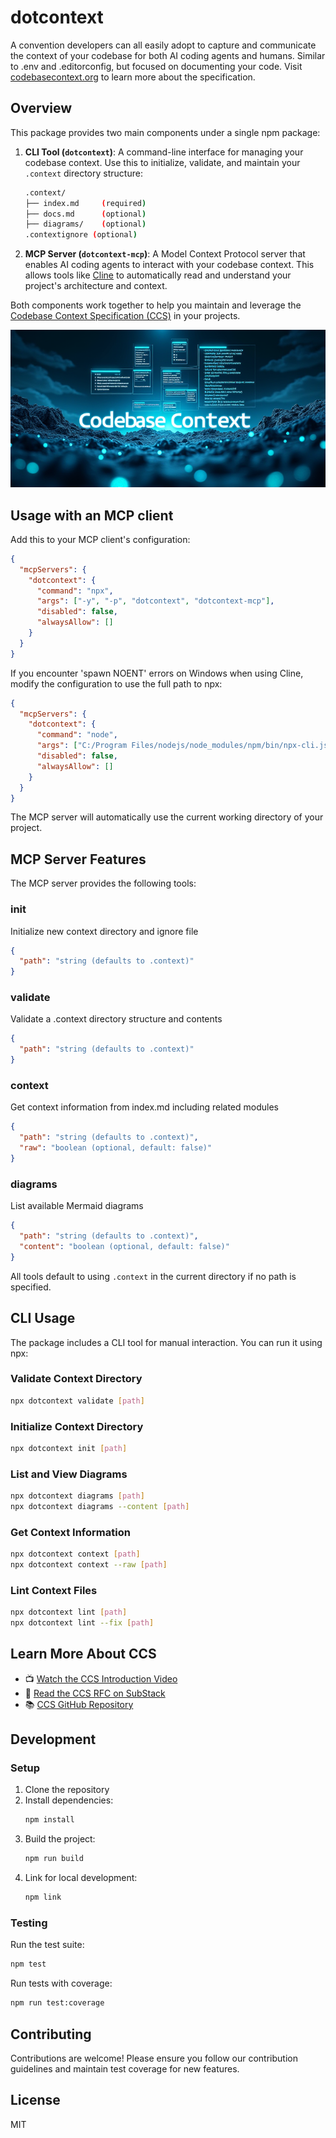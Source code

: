 # dotcontext

A convention developers can all easily adopt to capture and communicate the context of your codebase for both AI coding agents and humans. Similar to .env and .editorconfig, but focused on documenting your code. Visit [codebasecontext.org](https://codebasecontext.org/) to learn more about the specification.

## Overview

This package provides two main components under a single npm package:

1. **CLI Tool (`dotcontext`)**: A command-line interface for managing your codebase context. Use this to initialize, validate, and maintain your `.context` directory structure:

   ```bash
   .context/
   ├── index.md     (required)
   ├── docs.md      (optional)
   ├── diagrams/    (optional)
   .contextignore (optional)
   ```

2. **MCP Server (`dotcontext-mcp`)**: A Model Context Protocol server that enables AI coding agents to interact with your codebase context. This allows tools like [Cline](https://codebasecontext.org/tools/code-generation/cline) to automatically read and understand your project's architecture and context.

Both components work together to help you maintain and leverage the [Codebase Context Specification (CCS)](https://github.com/Agentic-Insights/codebase-context-spec) in your projects.

![Codebase Context](https://raw.githubusercontent.com/Agentic-Insights/codebase-context-spec/main/img/codebase-context.png)

## Usage with an MCP client

Add this to your MCP client's configuration:

```json
{
  "mcpServers": {
    "dotcontext": {
      "command": "npx",
      "args": ["-y", "-p", "dotcontext", "dotcontext-mcp"],
      "disabled": false,
      "alwaysAllow": []
    }
  }
}
```

If you encounter 'spawn NOENT' errors on Windows when using Cline, modify the configuration to use the full path to npx:

```json
{
  "mcpServers": {
    "dotcontext": {
      "command": "node",
      "args": ["C:/Program Files/nodejs/node_modules/npm/bin/npx-cli.js", "-y", "-p", "dotcontext", "dotcontext-mcp"],
      "disabled": false,
      "alwaysAllow": []
    }
  }
}
```

The MCP server will automatically use the current working directory of your project.

## MCP Server Features

The MCP server provides the following tools:

### init
Initialize new context directory and ignore file
```json
{
  "path": "string (defaults to .context)"
}
```

### validate
Validate a .context directory structure and contents
```json
{
  "path": "string (defaults to .context)"
}
```

### context
Get context information from index.md including related modules
```json
{
  "path": "string (defaults to .context)",
  "raw": "boolean (optional, default: false)"
}
```

### diagrams
List available Mermaid diagrams
```json
{
  "path": "string (defaults to .context)",
  "content": "boolean (optional, default: false)"
}
```

All tools default to using `.context` in the current directory if no path is specified.

## CLI Usage

The package includes a CLI tool for manual interaction. You can run it using npx:

### Validate Context Directory

```bash
npx dotcontext validate [path]
```

### Initialize Context Directory

```bash
npx dotcontext init [path]
```

### List and View Diagrams

```bash
npx dotcontext diagrams [path]
npx dotcontext diagrams --content [path]
```

### Get Context Information

```bash
npx dotcontext context [path]
npx dotcontext context --raw [path]
```

### Lint Context Files

```bash
npx dotcontext lint [path]
npx dotcontext lint --fix [path]
```

## Learn More About CCS

- 📺 [Watch the CCS Introduction Video](https://youtu.be/g4YuNoLQ1zI)
- 📄 [Read the CCS RFC on SubStack](https://agenticinsights.substack.com/p/codebase-context-specification-rfc)
- 📚 [CCS GitHub Repository](https://github.com/Agentic-Insights/codebase-context-spec)

## Development

### Setup

1. Clone the repository
2. Install dependencies:
   ```bash
   npm install
   ```
3. Build the project:
   ```bash
   npm run build
   ```
4. Link for local development:
   ```bash
   npm link
   ```

### Testing

Run the test suite:

```bash
npm test
```

Run tests with coverage:

```bash
npm run test:coverage
```

## Contributing

Contributions are welcome! Please ensure you follow our contribution guidelines and maintain test coverage for new features.

## License

MIT
